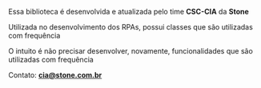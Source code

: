 Essa biblioteca é desenvolvida e atualizada pelo time **CSC-CIA** da **Stone**

Utilizada no desenvolvimento dos RPAs, possui classes que são utilizadas com frequência

O intuito é não precisar desenvolver, novamente, funcionalidades que são utilizadas com frequência

Contato: **cia@stone.com.br**